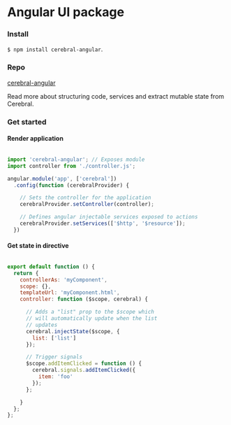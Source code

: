 # Angular UI package

### Install
`$ npm install cerebral-angular`.

### Repo
[cerebral-angular](https://github.com/christianalfoni/cerebral-angular)

Read more about structuring code, services and extract mutable state from Cerebral.

### Get started

#### Render application

```javascript

import 'cerebral-angular'; // Exposes module
import controller from './controller.js';

angular.module('app', ['cerebral'])
  .config(function (cerebralProvider) {

    // Sets the controller for the application
    cerebralProvider.setController(controller);

    // Defines angular injectable services exposed to actions
    cerebralProvider.setServices(['$http', '$resource']);
  })
```

#### Get state in directive
```javascript

export default function () {
  return {
    controllerAs: 'myComponent',
    scope: {},
    templateUrl: 'myComponent.html',
    controller: function ($scope, cerebral) {

      // Adds a "list" prop to the $scope which
      // will automatically update when the list
      // updates
      cerebral.injectState($scope, {
        list: ['list']
      });

      // Trigger signals
      $scope.addItemClicked = function () {
        cerebral.signals.addItemClicked({
          item: 'foo'
        });
      };

    }
  };
};
```
